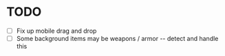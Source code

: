# TODO
- [ ] Fix up mobile drag and drop
- [ ] Some background items may be weapons / armor -- detect and handle this